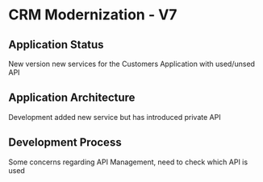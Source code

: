 # CRM Modernization - V7

## Application Status

New version new services for the Customers Application with used/unsed API

## Application Architecture

Development added new service but has introduced private API

## Development Process

Some concerns regarding API Management, need to check which API is used

